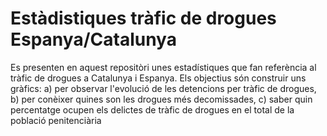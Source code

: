 # Estàdistiques tràfic de drogues Espanya/Catalunya
Es presenten en aquest repositòri unes estadístiques que fan referència al tràfic de drogues a Catalunya i Espanya. Els objectius són construir uns gràfics: a) per observar l'evolució de les detencions per tràfic de drogues, b) per conèixer quines son les drogues més decomissades, c) saber quin percentatge ocupen els delictes de tràfic de drogues en el total de la població penitenciària 
